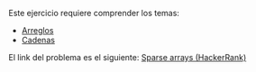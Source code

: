 
Este ejercicio requiere comprender los temas:
- [Arreglos](Temario/Lenguaje/Arreglos.md)
- [Cadenas](Temario/Lenguaje/Cadenas.md)

El link del problema es el siguiente: [Sparse arrays (HackerRank)](https://www.hackerrank.com/challenges/sparse-arrays/problem "Ez pc")

